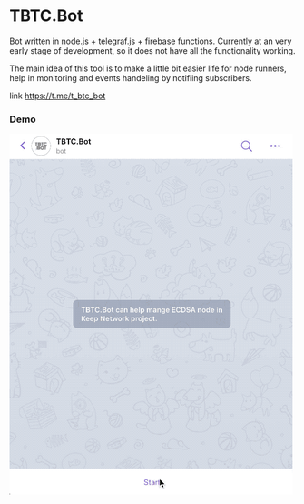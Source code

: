 # TBTC.Bot

Bot written in node.js + telegraf.js + firebase functions. Currently at an very early stage of development, so it does not have all the functionality working.

The main idea of this tool is to make a little bit easier life for node runners, help in monitoring and events handeling by notifiing subscribers.

link https://t.me/t_btc_bot
### Demo
![demo](https://github.com/ronmnm/TBTC.Bot/blob/master/static/demo.gif)
